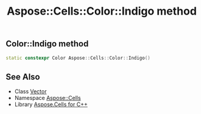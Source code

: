 ﻿---
title: Aspose::Cells::Color::Indigo method
linktitle: Indigo
second_title: Aspose.Cells for C++ API Reference
description: 'How to use Indigo method of Aspose::Cells::Color class in C++.'
type: docs
weight: 3000
url: /cpp/aspose.cells/color/indigo/
---
## Color::Indigo method




```cpp
static constexpr Color Aspose::Cells::Color::Indigo()
```

## See Also

* Class [Vector](../../vector/)
* Namespace [Aspose::Cells](../../)
* Library [Aspose.Cells for C++](../../../)
